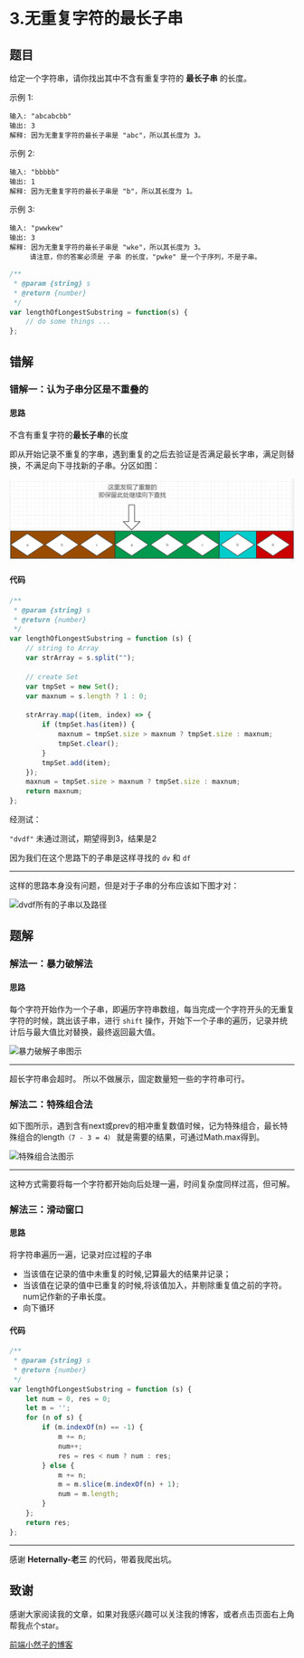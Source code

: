 # 3.无重复字符的最长子串

## 题目
给定一个字符串，请你找出其中不含有重复字符的 **最长子串** 的长度。

示例 1:
```
输入: "abcabcbb"
输出: 3 
解释: 因为无重复字符的最长子串是 "abc"，所以其长度为 3。
```

示例 2:
```
输入: "bbbbb"
输出: 1
解释: 因为无重复字符的最长子串是 "b"，所以其长度为 1。
```

示例 3:
```
输入: "pwwkew"
输出: 3
解释: 因为无重复字符的最长子串是 "wke"，所以其长度为 3。
     请注意，你的答案必须是 子串 的长度，"pwke" 是一个子序列，不是子串。
```

```javascript
/**
 * @param {string} s
 * @return {number}
 */
var lengthOfLongestSubstring = function(s) {
    // do some things ...
};
```

## 错解

### 错解一：认为子串分区是不重叠的

#### 思路

不含有重复字符的**最长子串**的长度

即从开始记录不重复的字串，遇到重复的之后去验证是否满足最长字串，满足则替换，不满足向下寻找新的子串。分区如图：

![错解一分区图](https://github.com/FontEndArt/blog/blob/master/images/arithmetic/lengthOfLongestSubstringNoOne.png?raw=true)


#### 代码

```javascript
/**
 * @param {string} s
 * @return {number}
 */
var lengthOfLongestSubstring = function (s) {
    // string to Array
    var strArray = s.split("");

    // create Set
    var tmpSet = new Set();
    var maxnum = s.length ? 1 : 0;

    strArray.map((item, index) => {
        if (tmpSet.has(item)) {
            maxnum = tmpSet.size > maxnum ? tmpSet.size : maxnum;
            tmpSet.clear();
        }
        tmpSet.add(item);
    });
    maxnum = tmpSet.size > maxnum ? tmpSet.size : maxnum;
    return maxnum;
};
```
经测试：

```"dvdf"``` 未通过测试，期望得到3，结果是2

因为我们在这个思路下的子串是这样寻找的  ```dv``` 和 ```df```

---

这样的思路本身没有问题，但是对于子串的分布应该如下图才对：

![dvdf所有的子串以及路径](https://github.com/FontEndArt/blog/blob/master/images/arithmetic/dvdf.png?raw=true)


## 题解

### 解法一：暴力破解法

#### 思路
每个字符开始作为一个子串，即遍历字符串数组，每当完成一个字符开头的无重复字符的时候，跳出该子串，进行 ```shift``` 操作，开始下一个子串的遍历，记录并统计后与最大值比对替换，最终返回最大值。

![暴力破解子串图示](https://github.com/FontEndArt/blog/blob/master/images/arithmetic/lengthOfLongestSubstringOn!.png?raw=true)

---

超长字符串会超时。 所以不做展示，固定数量短一些的字符串可行。

### 解法二：特殊组合法

如下图所示，遇到含有next或prev的相冲重复数值时候，记为特殊组合，最长特殊组合的length`（7 - 3 = 4）` 就是需要的结果，可通过Math.max得到。

![特殊组合法图示](https://github.com/FontEndArt/blog/blob/master/images/arithmetic/lengthOfLongestSubstringTwo.jpg?raw=true)

---

这种方式需要将每一个字符都开始向后处理一遍，时间复杂度同样过高，但可解。


### 解法三：滑动窗口

#### 思路

将字符串遍历一遍，记录对应过程的子串
- 当该值在记录的值中未重复的时候,记算最大的结果并记录；
- 当该值在记录的值中已重复的时候,将该值加入，并剔除重复值之前的字符。num记作新的子串长度。
- 向下循环

#### 代码

```javascript
/**
 * @param {string} s
 * @return {number}
 */
var lengthOfLongestSubstring = function (s) {
    let num = 0, res = 0;
    let m = '';
    for (n of s) {
        if (m.indexOf(n) == -1) {
            m += n;
            num++;
            res = res < num ? num : res;
        } else {
            m += n;
            m = m.slice(m.indexOf(n) + 1);
            num = m.length;
        }
    };
    return res;
};
```

---

感谢 **Heternally-老三** 的代码，带着我爬出坑。

## 致谢

感谢大家阅读我的文章，如果对我感兴趣可以关注我的博客，或者点击页面右上角帮我点个star。

[前端小然子的博客](https://xiaoranzife.com "前端小然子")


